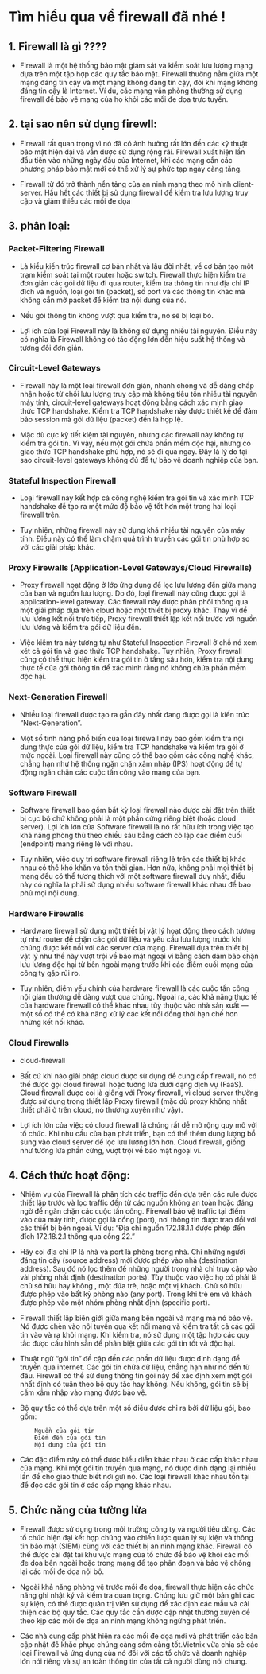 # Tìm hiểu qua về firewall đã nhé !

## 1. Firewall là gì ???? 

- Firewall là một hệ thống bảo mật giám sát và kiểm soát lưu lượng mạng dựa trên một tập hợp các quy tắc bảo mật. Firewall thường nằm giữa một mạng đáng tin cậy và một mạng không đáng tin cậy, đôi khi mạng không đáng tin cậy là Internet. Ví dụ, các mạng văn phòng thường sử dụng firewall để bảo vệ mạng của họ khỏi các mối đe dọa trực tuyến.

## 2. tại sao nên sử dụng firewll:

- Firewall rất quan trọng vì nó đã có ảnh hưởng rất lớn đến các kỹ thuật bảo mật hiện đại và vẫn được sử dụng rộng rãi. Firewall xuất hiện lần đầu tiên vào những ngày đầu của Internet, khi các mạng cần các phương pháp bảo mật mới có thể xử lý sự phức tạp ngày càng tăng. 

- Firewall từ đó trở thành nền tảng của an ninh mạng theo mô hình client-server. Hầu hết các thiết bị sử dụng firewall để kiểm tra lưu lượng truy cập và giảm thiểu các mối đe dọa

## 3. phân loại:

### Packet-Filtering Firewall

- Là kiểu kiến trúc firewall cơ bản nhất và lâu đời nhất, về cơ bản tạo một trạm kiểm soát tại một router hoặc switch. Firewall thực hiện kiểm tra đơn giản các gói dữ liệu đi qua router, kiểm tra thông tin như địa chỉ IP đích và nguồn, loại gói tin (packet), số port và các thông tin khác mà không cần mở packet để kiểm tra nội dung của nó.

- Nếu gói thông tin không vượt qua kiểm tra, nó sẽ bị loại bỏ.

- Lợi ích của loại Firewall này là không sử dụng nhiều tài nguyên. Điều này có nghĩa là Firewall không có tác động lớn đến hiệu suất hệ thống và tương đối đơn giản.

### Circuit-Level Gateways

- Firewall này là một loại firewall đơn giản, nhanh chóng và dễ dàng chấp nhận hoặc từ chối lưu lượng truy cập mà không tiêu tốn nhiều tài nguyên máy tính, circuit-level gateways hoạt động bằng cách xác minh giao thức TCP handshake. Kiểm tra TCP handshake này được thiết kế để đảm bảo session mà gói dữ liệu (packet) đến là hợp lệ.

- Mặc dù cực kỳ tiết kiệm tài nguyên, nhưng các firewall này không tự kiểm tra gói tin. Vì vậy, nếu một gói chứa phần mềm độc hại, nhưng có giao thức TCP handshake phù hợp, nó sẽ đi qua ngay. Đây là lý do tại sao circuit-level gateways không đủ để tự bảo vệ doanh nghiệp của bạn.

### Stateful Inspection Firewall

- Loại firewall này kết hợp cả công nghệ kiểm tra gói tin và xác minh TCP handshake để tạo ra một mức độ bảo vệ tốt hơn một trong hai loại firewall trên.

- Tuy nhiên, những firewall này sử dụng khá nhiều tài nguyên của máy tính. Điều này có thể làm chậm quá trình truyền các gói tin phù hợp so với các giải pháp khác.

### Proxy Firewalls (Application-Level Gateways/Cloud Firewalls)

- Proxy firewall hoạt động ở lớp ứng dụng để lọc lưu lượng đến giữa mạng của bạn và nguồn lưu lượng. Do đó, loại firewall này cũng được gọi là application-level gateway. Các firewall này được phân phối thông qua một giải pháp dựa trên cloud hoặc một thiết bị proxy khác. Thay vì để lưu lượng kết nối trực tiếp, Proxy firewall thiết lập kết nối trước với nguồn lưu lượng và kiểm tra gói dữ liệu đến.

- Việc kiểm tra này tương tự như Stateful Inspection Firewall ở chỗ nó xem xét cả gói tin và giao thức TCP handshake. Tuy nhiên, Proxy firewall cũng có thể thực hiện kiểm tra gói tin ở tầng sâu hơn, kiểm tra nội dung thực tế của gói thông tin để xác minh rằng nó không chứa phần mềm độc hại.

### Next-Generation Firewall

- Nhiều loại firewall được tạo ra gần đây nhất đang được gọi là kiến trúc “Next-Generation”. 

- Một số tính năng phổ biến của loại firewall này bao gồm kiểm tra nội dung thực của gói dữ liệu, kiểm tra TCP handshake và kiểm tra gói ở mức ngoài. Loại firewall này cũng có thể bao gồm các công nghệ khác, chẳng hạn như hệ thống ngăn chặn xâm nhập (IPS) hoạt động để tự động ngăn chặn các cuộc tấn công vào mạng của bạn.

### Software Firewall

- Software firewall bao gồm bất kỳ loại firewall nào được cài đặt trên thiết bị cục bộ chứ không phải là một phần cứng riêng biệt (hoặc cloud server). Lợi ích lớn của Software firewall là nó rất hữu ích trong việc tạo khả năng phòng thủ theo chiều sâu bằng cách cô lập các điểm cuối (endpoint) mạng riêng lẻ với nhau.

- Tuy nhiên, việc duy trì software firewall riêng lẻ trên các thiết bị khác nhau có thể khó khăn và tốn thời gian. Hơn nữa, không phải mọi thiết bị mạng đều có thể tương thích với một software firewall duy nhất, điều này có nghĩa là phải sử dụng nhiều software firewall khác nhau để bao phủ mọi nội dung.

### Hardware Firewalls

- Hardware firewall sử dụng một thiết bị vật lý hoạt động theo cách tương tự như router để chặn các gói dữ liệu và yêu cầu lưu lượng trước khi chúng được kết nối với các server của mạng. Firewall dựa trên thiết bị vật lý như thế này vượt trội về bảo mật ngoại vi bằng cách đảm bảo chặn lưu lượng độc hại từ bên ngoài mạng trước khi các điểm cuối mạng của công ty gặp rủi ro.

- Tuy nhiên, điểm yếu chính của hardware firewall là các cuộc tấn công nội gián thường dễ dàng vượt qua chúng. Ngoài ra, các khả năng thực tế của hardware firewall có thể khác nhau tùy thuộc vào nhà sản xuất — một số có thể có khả năng xử lý các kết nối đồng thời hạn chế hơn những kết nối khác.

### Cloud Firewalls

- cloud-firewall

- Bất cứ khi nào giải pháp cloud được sử dụng để cung cấp firewall, nó có thể được gọi cloud firewall hoặc tường lửa dưới dạng dịch vụ (FaaS). Cloud firewall được coi là giống với Proxy firewall, vì cloud server thường được sử dụng trong thiết lập Proxy firewall (mặc dù proxy không nhất thiết phải ở trên cloud, nó thường xuyên như vậy).

- Lợi ích lớn của việc có cloud firewall là chúng rất dễ mở rộng quy mô với tổ chức. Khi nhu cầu của bạn phát triển, bạn có thể thêm dung lượng bổ sung vào cloud server để lọc lưu lượng lớn hơn. Cloud firewall, giống như tường lửa phần cứng, vượt trội về bảo mật ngoại vi.

## 4. Cách thức hoạt động:

- Nhiệm vụ của Firewall là phân tích các traffic đến dựa trên các rule được thiết lập trước và lọc traffic đến từ các nguồn không an toàn hoặc đáng ngờ để ngăn chặn các cuộc tấn công. Firewall bảo vệ traffic tại điểm vào của máy tính, được gọi là cổng (port), nơi thông tin được trao đổi với các thiết bị bên ngoài. Ví dụ: “Địa chỉ nguồn 172.18.1.1 được phép đến đích 172.18.2.1 thông qua cổng 22.”

- Hãy coi địa chỉ IP là nhà và port là phòng trong nhà. Chỉ những người đáng tin cậy (source address) mới được phép vào nhà (destination address). Sau đó nó lọc thêm để những người trong nhà chỉ truy cập vào vài phòng nhất định (destination ports). Tùy thuộc vào việc họ có phải là chủ sở hữu hay không , một đứa trẻ, hoặc một vị khách. Chủ sở hữu được phép vào bất kỳ phòng nào (any port). Trong khi trẻ em và khách được phép vào một nhóm phòng nhất định (specific port).

- Firewall thiết lập biên giới giữa mạng bên ngoài và mạng mà nó bảo vệ. Nó được chèn vào nội tuyến qua kết nối mạng và kiểm tra tất cả các gói tin vào và ra khỏi mạng. Khi kiểm tra, nó sử dụng một tập hợp các quy tắc được cấu hình sẵn để phân biệt giữa các gói tin tốt và độc hại.

- Thuật ngữ “gói tin” đề cập đến các phần dữ liệu được định dạng để truyền qua internet. Các gói tin chứa dữ liệu, chẳng hạn như nó đến từ đâu. Firewall có thể sử dụng thông tin gói này để xác định xem một gói nhất định có tuân theo bộ quy tắc hay không. Nếu không, gói tin sẽ bị cấm xâm nhập vào mạng được bảo vệ.

- Bộ quy tắc có thể dựa trên một số điều được chỉ ra bởi dữ liệu gói, bao gồm:

          Nguồn của gói tin
          Điểm đến của gói tin
          Nội dung của gói tin

- Các đặc điểm này có thể được biểu diễn khác nhau ở các cấp khác nhau của mạng. Khi một gói tin truyền qua mạng, nó được định dạng lại nhiều lần để cho giao thức biết nơi gửi nó. Các loại firewall khác nhau tồn tại để đọc các gói tin ở các cấp mạng khác nhau.

## 5. Chức năng của tường lửa

- Firewall được sử dụng trong môi trường công ty và người tiêu dùng. Các tổ chức hiện đại kết hợp chúng vào chiến lược quản lý sự kiện và thông tin bảo mật (SIEM) cùng với các thiết bị an ninh mạng khác. Firewall có thể được cài đặt tại khu vực mạng của tổ chức để bảo vệ khỏi các mối đe dọa bên ngoài hoặc trong mạng để tạo phân đoạn và bảo vệ chống lại các mối đe dọa nội bộ.

- Ngoài khả năng phòng vệ trước mối đe dọa, firewall thực hiện các chức năng ghi nhật ký và kiểm tra quan trọng. Chúng lưu giữ một bản ghi các sự kiện, có thể được quản trị viên sử dụng để xác định các mẫu và cải thiện các bộ quy tắc. Các quy tắc cần được cập nhật thường xuyên để theo kịp các mối đe dọa an ninh mạng không ngừng phát triển.

- Các nhà cung cấp phát hiện ra các mối đe dọa mới và phát triển các bản cập nhật để khắc phục chúng càng sớm càng tốt.Vietnix vừa chia sẻ các loại Firewall và ứng dụng của nó đối với các tổ chức và doanh nghiệp lớn nói riêng và sự an toàn thông tin của tất cả người dùng nói chung.
















